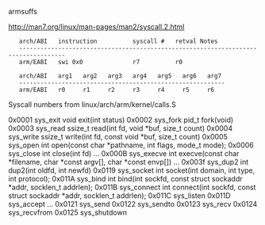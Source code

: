 armsuffs

http://man7.org/linux/man-pages/man2/syscall.2.html

       arch/ABI   instruction          syscall #   retval Notes
       -----------------------------------------------------------------------------------
       arm/EABI   swi 0x0              r7          r0

       arch/ABI   arg1   arg2   arg3   arg4   arg5   arg6   arg7
       ----------------------------------------------------------
       arm/EABI   r0     r1     r2     r3     r4     r5     r6


Syscall numbers from linux/arch/arm/kernel/calls.S

0x0001 sys_exit		void exit(int status)
0x0002 sys_fork		pid_t fork(void)
0x0003 sys_read		ssize_t read(int fd, void *buf, size_t count)
0x0004 sys_write	ssize_t write(int fd, const void *buf, size_t count)
0x0005 sys_open 	int open(const char *pathname, int flags, mode_t mode);
0x0006 sys_close	int close(int fd)
...
0x000B sys_execve	int execve(const char *filename, char *const argv[], char *const envp[])
...
0x003f sys_dup2		int dup2(int oldfd, int newfd)
0x0119 sys_socket 	int socket(int domain, int type, int protocol);
0x011A sys_bind		int bind(int sockfd, const struct sockaddr *addr, socklen_t addrlen);
0x011B sys_connect	int connect(int sockfd, const struct sockaddr *addr, socklen_t addrlen);
0x011C sys_listen
0x011D sys_accept
...
0x0121 sys_send
0x0122 sys_sendto
0x0123 sys_recv
0x0124 sys_recvfrom
0x0125 sys_shutdown